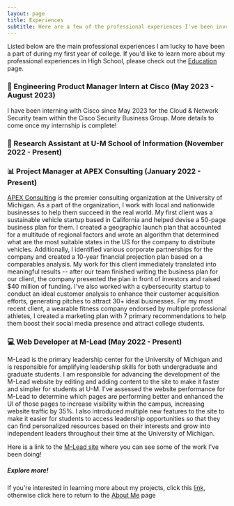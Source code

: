```yaml
---
layout: page
title: Experiences
subtitle: Here are a few of the professional experiences I've been involved in
---
```


Listed below are the main professional experiences I am lucky to have been a part of during my first year of college. If you'd like to learn more about my professional experiences in High School, please check out the [Education](https://ronithgan.github.io/education/) page.

### 🔐 Engineering Product Manager Intern at Cisco (May 2023 - August 2023)

I have been interning with Cisco since May 2023 for the Cloud & Network Security team within the Cisco Security Business Group. More details to come once my internship is complete!

### 🔬 Research Assistant at U-M School of Information (November 2022 - Present)


### 📊 Project Manager at APEX Consulting (January 2022 - Present)

[APEX Consulting](http://www.apexconsulting.org/) is the premier consulting organization at the University of Michigan. As a part of the organization, I work with local and nationwide businesses to help them succeed in the real world. My first client was a sustainable vehicle startup based in California and helped devise a 50-page business plan for them. I created a geographic launch plan that accounted for a multitude of regional factors and wrote an algorithm that determined what are the most suitable states in the US for the company to distribute vehicles. Additionally, I identified various corporate partnerships for the company and created a 10-year financial projection plan based on a comparables analysis. My work for this client immediately translated into meaningful results -- after our team finished writing the business plan for our client, the company presented the plan in front of investors and raised $40 million of funding. I've also worked with a cybersecurity startup to conduct an ideal customer analysis to enhance their customer acquisition efforts, generating pitches to attract 30+ ideal businesses. For my most recent client, a wearable fitness company endorsed by multiple professional athletes, I created a marketing plan with 7 primary recommendations to help them boost their social media presence and attract college students.


### 💻 Web Developer at M-Lead (May 2022 - Present)

M-Lead is the primary leadership center for the University of Michigan and is responsible for amplifying leadership skills for both undergraduate and graduate students. I am responsible for advancing the development of the M-Lead website by editing and adding content to the site to make it faster and simpler for students at U-M. I've assessed the website performance for M-Lead to determine which pages are performing better and enhanced the UI of those pages to increase visibility within the campus, increasing website traffic by 35%. I also introduced multiple new features to the site to make it easier for students to access leadership opportunities so that they can find personalized resources based on their interests and grow into independent leaders throughout their time at the University of Michigan.

Here is a link to the [M-Lead site](https://mlead.umich.edu/) where you can see some of the work I've been doing!



##### Explore more!
If you're interested in learning more about my projects, click this [link](https://ronithgan.github.io/projects/), otherwise click here to return to the [About Me](https://ronithgan.github.io/aboutme/) page
